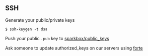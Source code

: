 ## SSH

Generate your public/private keys

    $ ssh-keygen -t dsa

Push your public `.pub` key to [sparkbox/public_keys][public_keys]

Ask someone to update authorized_keys on our servers using [forte][forte]

[public_keys]: https://github.com/sparkbox/public_keys
[forte]: https://github.com/yock/forte
